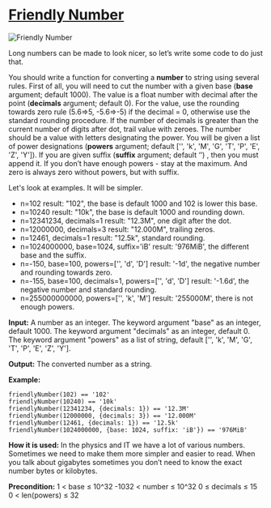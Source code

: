 # [Friendly Number](https://js.checkio.org/mission/friendly-number/)

![Friendly Number](https://js-static.checkio.org/media/task/media/ea48dde760b643db9821750664ec4368/title.png)

Long numbers can be made to look nicer, so let’s write some code to do just that.

You should write a function for converting a **number** to string using several rules. First of all, you will need to cut the number with a given base (**base** argument; default 1000). The value is a float number with decimal after the point (**decimals** argument; default 0). For the value, use the rounding towards zero rule (5.6⇒5, -5.6⇒-5) if the decimal = 0, otherwise use the standard rounding procedure. If the number of decimals is greater than the current number of digits after dot, trail value with zeroes. The number should be a value with letters designating the power. You will be given a list of power designations (**powers** argument; default ['', 'k', 'M', 'G', 'T', 'P', 'E', 'Z', 'Y']). If you are given suffix (**suffix** argument; default ‘’) , then you must append it. If you don’t have enough powers - stay at the maximum. And zero is always zero without powers, but with suffix.

Let's look at examples. It will be simpler.

- n=102
  result: "102", the base is default 1000 and 102 is lower this base.
- n=10240
  result: "10k", the base is default 1000 and rounding down.
- n=12341234, decimals=1
  result: "12.3M", one digit after the dot.
- n=12000000, decimals=3
  result: "12.000M", trailing zeros.
- n=12461, decimals=1
  result: "12.5k", standard rounding.
- n=1024000000, base=1024, suffix='iB'
  result: '976MiB', the different base and the suffix.
- n=-150, base=100, powers=['', 'd', 'D']
  result: '-1d', the negative number and rounding towards zero.
- n=-155, base=100, decimals=1, powers=['', 'd', 'D']
  result: '-1.6d', the negative number and standard rounding.
- n=255000000000, powers=['', 'k', 'M']
  result: '255000M', there is not enough powers.

**Input:** A number as an integer. The keyword argument "base" as an integer, default 1000. The keyword argument "decimals" as an integer, default 0. The keyword argument "powers" as a list of string, default ['', 'k', 'M', 'G', 'T', 'P', 'E', 'Z', 'Y'].

**Output:** The converted number as a string.

**Example:**

```
friendlyNumber(102) == '102'
friendlyNumber(10240) == '10k'
friendlyNumber(12341234, {decimals: 1}) == '12.3M'
friendlyNumber(12000000, {decimals: 3}) == '12.000M'
friendlyNumber(12461, {decimals: 1}) == '12.5k'
friendlyNumber(1024000000, {base: 1024, suffix: 'iB'}) == '976MiB'    
```

**How it is used:**  In the physics and IT we have a lot of various numbers. Sometimes we need to make them more simpler and easier to read. When you talk about gigabytes sometimes you don’t need to know the exact number bytes or kilobytes.


**Precondition:**
1 < base ≤ 10^32
-1032 < number ≤ 10^32
0 ≤ decimals ≤ 15
0 < len(powers) ≤ 32
